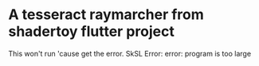 # A tesseract raymarcher from shadertoy flutter project

This won't run 'cause get the error.
SkSL Error:
error: program is too large
